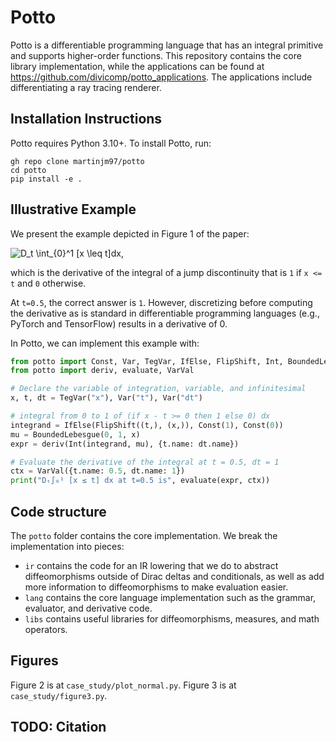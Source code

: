 # Potto
Potto is a differentiable programming language that has an integral primitive and supports higher-order functions. This repository contains the core library implementation, while the applications can be found at https://github.com/divicomp/potto_applications. The applications include differentiating a ray tracing renderer.

## Installation Instructions
Potto requires Python 3.10+. To install Potto, run:
```
gh repo clone martinjm97/potto
cd potto
pip install -e .
```

## Illustrative Example
We present the example depicted in Figure 1 of the paper:

![D_t \int_{0}^1 [x \leq t]dx](https://latex.codecogs.com/svg.latex?D_t%20\int_{x%20=%200}^1%20[x%20\leq%20t]dx),

which is the derivative of the integral of a jump discontinuity that is `1` if `x <= t` and `0` otherwise.

At `t=0.5`, the correct answer is `1`. However, discretizing before computing the derivative as is standard in differentiable programming languages (e.g., PyTorch and TensorFlow) results in a derivative of 0. 

In Potto, we can implement this example with:
```python
from potto import Const, Var, TegVar, IfElse, FlipShift, Int, BoundedLebesgue
from potto import deriv, evaluate, VarVal

# Declare the variable of integration, variable, and infinitesimal
x, t, dt = TegVar("x"), Var("t"), Var("dt")

# integral from 0 to 1 of (if x - t >= 0 then 1 else 0) dx
integrand = IfElse(FlipShift((t,), (x,)), Const(1), Const(0))
mu = BoundedLebesgue(0, 1, x)
expr = deriv(Int(integrand, mu), {t.name: dt.name})

# Evaluate the derivative of the integral at t = 0.5, dt = 1
ctx = VarVal({t.name: 0.5, dt.name: 1})
print("Dₜ∫₀¹ [x ≤ t] dx at t=0.5 is", evaluate(expr, ctx))
```


## Code structure
The `potto` folder contains the core implementation. We break the implementation into pieces:
- `ir` contains the code for an IR lowering that we do to abstract diffeomorphisms outside of Dirac deltas and conditionals, as well as add more information to diffeomorphisms to make evaluation easier.
- `lang` contains the core language implementation such as the grammar, evaluator, and derivative code.
- `libs` contains useful libraries for diffeomorphisms, measures, and math operators.

## Figures

Figure 2 is at `case_study/plot_normal.py`.
Figure 3 is at `case_study/figure3.py`.
## TODO: Citation
